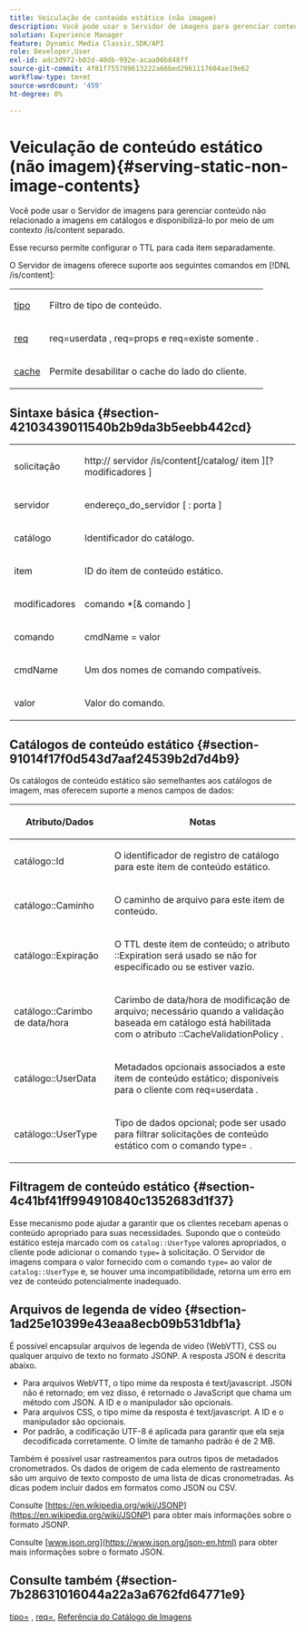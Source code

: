 ```yaml
---
title: Veiculação de conteúdo estático (não imagem)
description: Você pode usar o Servidor de imagens para gerenciar conteúdo não relacionado a imagens em catálogos e disponibilizá-lo por meio de um contexto /is/content separado.
solution: Experience Manager
feature: Dynamic Media Classic,SDK/API
role: Developer,User
exl-id: adc3d972-b02d-40db-992e-acaa06b848ff
source-git-commit: 4f81f755789613222a66bed2961117604ae19e62
workflow-type: tm+mt
source-wordcount: '459'
ht-degree: 0%

---
```


# Veiculação de conteúdo estático (não imagem){#serving-static-non-image-contents}

Você pode usar o Servidor de imagens para gerenciar conteúdo não relacionado a imagens em catálogos e disponibilizá-lo por meio de um contexto /is/content separado.

Esse recurso permite configurar o TTL para cada item separadamente.

O Servidor de imagens oferece suporte aos seguintes comandos em [!DNL /is/content]:

<table id="simpletable_8A3AB1D1D20F4B6CBE86767E94735980"> 
 <tr class="strow"> 
  <td class="stentry"> <p> <a href="../../is-api/http-ref/image-serving-api-ref/c-http-protocol-reference/c-command-reference/r-type.md#reference-89094fd1c50c444eb082cd266769cccb" format="dita" scope="local"> tipo </a> </p> </td> 
  <td class="stentry"> <p>Filtro de tipo de conteúdo. </p> </td> 
 </tr> 
 <tr class="strow"> 
  <td class="stentry"> <p> <a href="../../is-api/http-ref/image-serving-api-ref/c-http-protocol-reference/c-command-reference/r-req/r-req.md#reference-907cdb4a97034db7ad94695f25552e76" format="dita" scope="local"> req </a> </p> </td> 
  <td class="stentry"> <p> <span class="codeph"> req=userdata </span>, <span class="codeph"> req=props </span> e <span class="codeph"> req=existe somente </span>. </p> </td> 
 </tr> 
 <tr class="strow"> 
  <td class="stentry"> <p> <a href="../../is-api/http-ref/image-serving-api-ref/c-http-protocol-reference/c-command-reference/r-is-http-cache.md#reference-168189bee4ce4d1189d427891f22be2e" format="dita" scope="local"> cache </a> </p> </td> 
  <td class="stentry"> <p>Permite desabilitar o cache do lado do cliente. </p> </td> 
 </tr> 
</table>

## Sintaxe básica {#section-42103439011540b2b9da3b5eebb442cd}

<table id="simpletable_2F039A5BFA2C4E22B014F42ECBCDA0A2"> 
 <tr class="strow"> 
  <td class="stentry"> <p> <span class="codeph"> <span class="varname"> solicitação </span> </span> </p> </td> 
  <td class="stentry"> <p> <span class="codeph"> <span class="filepath"> http:// <span class="varname"> servidor </span>/is/content[/catalog/ <span class="varname"> item </span>][? <span class="varname"> modificadores </span>] </span> </span> </p> </td> 
 </tr> 
 <tr class="strow"> 
  <td class="stentry"> <p> <span class="codeph"> <span class="varname"> servidor </span> </span> </p> </td> 
  <td class="stentry"> <p> <span class="codeph"> <span class="varname"> endereço_do_servidor </span>[ : <span class="varname"> porta </span>] </span> </p> </td> 
 </tr> 
 <tr class="strow"> 
  <td class="stentry"> <p> <span class="codeph"> <span class="varname"> catálogo </span> </span> </p> </td> 
  <td class="stentry"> <p>Identificador do catálogo. </p> </td> 
 </tr> 
 <tr class="strow"> 
  <td class="stentry"> <p> <span class="codeph"> <span class="varname"> item </span> </span> </p> </td> 
  <td class="stentry"> <p>ID do item de conteúdo estático. </p> </td> 
 </tr> 
 <tr class="strow"> 
  <td class="stentry"> <p> <span class="codeph"> <span class="varname"> modificadores </span> </span> </p> </td> 
  <td class="stentry"> <p> <span class="codeph"> <span class="varname"> comando </span>*[&amp; <span class="varname"> comando </span>] </span> </p> </td> 
 </tr> 
 <tr class="strow"> 
  <td class="stentry"> <p> <span class="codeph"> <span class="varname"> comando </span> </span> </p> </td> 
  <td class="stentry"> <p> <span class="codeph"> <span class="varname"> cmdName </span>= <span class="varname"> valor </span> </span> </p> </td> 
 </tr> 
 <tr class="strow"> 
  <td class="stentry"> <p> <span class="codeph"> <span class="varname"> cmdName </span> </span> </p> </td> 
  <td class="stentry"> <p>Um dos nomes de comando compatíveis. </p> </td> 
 </tr> 
 <tr class="strow"> 
  <td class="stentry"> <p> <span class="codeph"> <span class="varname"> valor </span> </span> </p> </td> 
  <td class="stentry"> <p>Valor do comando. </p> </td> 
 </tr> 
</table>

## Catálogos de conteúdo estático {#section-91014f17f0d543d7aaf24539b2d7d4b9}

Os catálogos de conteúdo estático são semelhantes aos catálogos de imagem, mas oferecem suporte a menos campos de dados:

<table id="table_71A565DF5EC94913AD35CB13B0C7A27D"> 
 <thead> 
  <tr> 
   <th colname="col1" class="entry"> <p>Atributo/Dados </p> </th> 
   <th colname="col2" class="entry"> <p>Notas </p> </th> 
  </tr> 
 </thead>
 <tbody> 
  <tr> 
   <td colname="col1"> <p> <span class="codeph"> catálogo::Id </span> </p> </td> 
   <td colname="col2"> <p>O identificador de registro de catálogo para este item de conteúdo estático. </p> </td> 
  </tr> 
  <tr> 
   <td colname="col1"> <p> <span class="codeph"> catálogo::Caminho </span> </p> </td> 
   <td colname="col2"> <p>O caminho de arquivo para este item de conteúdo. </p> </td> 
  </tr> 
  <tr> 
   <td colname="col1"> <p> <span class="codeph"> catálogo::Expiração </span> </p> </td> 
   <td colname="col2"> <p>O TTL deste item de conteúdo; o atributo <span class="codeph">::Expiration </span> será usado se não for especificado ou se estiver vazio. </p> </td> 
  </tr> 
  <tr> 
   <td colname="col1"> <p> <span class="codeph"> catálogo::Carimbo de data/hora </span> </p> </td> 
   <td colname="col2"> <p>Carimbo de data/hora de modificação de arquivo; necessário quando a validação baseada em catálogo está habilitada com o atributo <span class="codeph">::CacheValidationPolicy </span>. </p> </td> 
  </tr> 
  <tr> 
   <td colname="col1"> <p> <span class="codeph"> catálogo::UserData </span> </p> </td> 
   <td colname="col2"> <p>Metadados opcionais associados a este item de conteúdo estático; disponíveis para o cliente com <span class="codeph"> req=userdata </span>. </p> </td> 
  </tr> 
  <tr> 
   <td colname="col1"> <p> <span class="codeph"> catálogo::UserType </span> </p> </td> 
   <td colname="col2"> <p>Tipo de dados opcional; pode ser usado para filtrar solicitações de conteúdo estático com o comando <span class="codeph"> type= </span>. </p> </td> 
  </tr> 
 </tbody> 
</table>

## Filtragem de conteúdo estático {#section-4c41bf41ff994910840c1352683d1f37}

Esse mecanismo pode ajudar a garantir que os clientes recebam apenas o conteúdo apropriado para suas necessidades. Supondo que o conteúdo estático esteja marcado com os `catalog::UserType` valores apropriados, o cliente pode adicionar o comando `type=` à solicitação. O Servidor de imagens compara o valor fornecido com o comando `type=` ao valor de `catalog::UserType` e, se houver uma incompatibilidade, retorna um erro em vez de conteúdo potencialmente inadequado.

## Arquivos de legenda de vídeo {#section-1ad25e10399e43eaa8ecb09b531dbf1a}

É possível encapsular arquivos de legenda de vídeo (WebVTT), CSS ou qualquer arquivo de texto no formato JSONP. A resposta JSON é descrita abaixo.

* Para arquivos WebVTT, o tipo mime da resposta é text/javascript. JSON não é retornado; em vez disso, é retornado o JavaScript que chama um método com JSON. A ID e o manipulador são opcionais.
* Para arquivos CSS, o tipo mime da resposta é text/javascript. A ID e o manipulador são opcionais.
* Por padrão, a codificação UTF-8 é aplicada para garantir que ela seja decodificada corretamente. O limite de tamanho padrão é de 2 MB.

Também é possível usar rastreamentos para outros tipos de metadados cronometrados. Os dados de origem de cada elemento de rastreamento são um arquivo de texto composto de uma lista de dicas cronometradas. As dicas podem incluir dados em formatos como JSON ou CSV.

Consulte [https://en.wikipedia.org/wiki/JSONP](https://en.wikipedia.org/wiki/JSONP) para obter mais informações sobre o formato JSONP.

Consulte [www.json.org](https://www.json.org/json-en.html) para obter mais informações sobre o formato JSON.

## Consulte também {#section-7b28631016044a22a3a6762fd64771e9}

[tipo=](../../is-api/http-ref/image-serving-api-ref/c-http-protocol-reference/c-command-reference/r-type.md#reference-89094fd1c50c444eb082cd266769cccb) , [req=](../../is-api/http-ref/image-serving-api-ref/c-http-protocol-reference/c-command-reference/r-req/r-req.md#reference-907cdb4a97034db7ad94695f25552e76), [Referência do Catálogo de Imagens](../../is-api/image-serving-api-ref/c-image-catalog-reference/c-image-catalog-reference.md#concept-e23d45ea3abe43119d5144e01c14b0b5)
